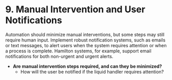 # 9. Manual Intervention and User Notifications

Automation should minimize manual interventions, but some steps may still require human input. Implement robust notification systems, such as emails or text messages, to alert users when the system requires attention or when a process is complete. Hamilton systems, for example, support email notifications for both non-urgent and urgent alerts.

* **Are manual intervention steps required, and can they be minimized?**
  * How will the user be notified if the liquid handler requires attention?
